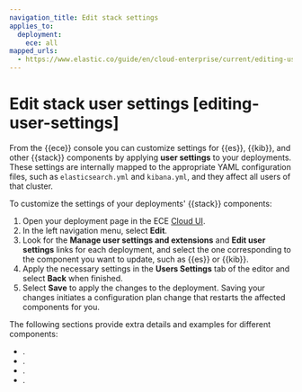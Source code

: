 ```yaml
---
navigation_title: Edit stack settings
applies_to:
  deployment:
    ece: all
mapped_urls:
  - https://www.elastic.co/guide/en/cloud-enterprise/current/editing-user-settings.html
---
```


# Edit stack user settings [editing-user-settings]

From the {{ece}} console you can customize settings for {{es}}, {{kib}}, and other {{stack}} components by applying **user settings** to your deployments. These settings are internally mapped to the appropriate YAML configuration files, such as `elasticsearch.yml` and `kibana.yml`, and they affect all users of that cluster.

To customize the settings of your deployments' {{stack}} components:

1. Open your deployment page in the ECE [Cloud UI](./log-into-cloud-ui.md).
2. In the left navigation menu, select **Edit**.
3. Look for the **Manage user settings and extensions** and **Edit user settings** links for each deployment, and select the one corresponding to the component you want to update, such as {{es}} or {{kib}}.
4. Apply the necessary settings in the **Users Settings** tab of the editor and select **Back** when finished.
5. Select **Save** to apply the changes to the deployment. Saving your changes initiates a configuration plan change that restarts the affected components for you.

The following sections provide extra details and examples for different components:

* [](./edit-stack-settings-elasticsearch.md).
* [](./edit-stack-settings-kibana.md).
* [](./edit-stack-settings-apm.md).
* [](./edit-stack-settings-enterprise.md).
